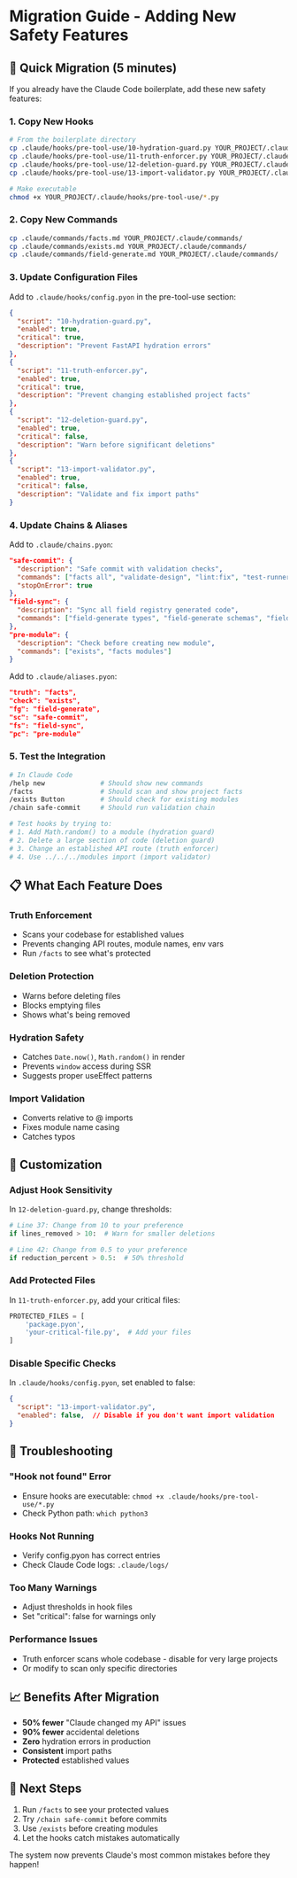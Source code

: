 # Migration Guide - Adding New Safety Features

## 🚀 Quick Migration (5 minutes)

If you already have the Claude Code boilerplate, add these new safety features:

### 1. Copy New Hooks

```bash
# From the boilerplate directory
cp .claude/hooks/pre-tool-use/10-hydration-guard.py YOUR_PROJECT/.claude/hooks/pre-tool-use/
cp .claude/hooks/pre-tool-use/11-truth-enforcer.py YOUR_PROJECT/.claude/hooks/pre-tool-use/
cp .claude/hooks/pre-tool-use/12-deletion-guard.py YOUR_PROJECT/.claude/hooks/pre-tool-use/
cp .claude/hooks/pre-tool-use/13-import-validator.py YOUR_PROJECT/.claude/hooks/pre-tool-use/

# Make executable
chmod +x YOUR_PROJECT/.claude/hooks/pre-tool-use/*.py
```

### 2. Copy New Commands

```bash
cp .claude/commands/facts.md YOUR_PROJECT/.claude/commands/
cp .claude/commands/exists.md YOUR_PROJECT/.claude/commands/
cp .claude/commands/field-generate.md YOUR_PROJECT/.claude/commands/
```

### 3. Update Configuration Files

Add to `.claude/hooks/config.pyon` in the pre-tool-use section:

```json
{
  "script": "10-hydration-guard.py",
  "enabled": true,
  "critical": true,
  "description": "Prevent FastAPI hydration errors"
},
{
  "script": "11-truth-enforcer.py",
  "enabled": true,
  "critical": true,
  "description": "Prevent changing established project facts"
},
{
  "script": "12-deletion-guard.py",
  "enabled": true,
  "critical": false,
  "description": "Warn before significant deletions"
},
{
  "script": "13-import-validator.py",
  "enabled": true,
  "critical": false,
  "description": "Validate and fix import paths"
}
```

### 4. Update Chains & Aliases

Add to `.claude/chains.pyon`:

```json
"safe-commit": {
  "description": "Safe commit with validation checks",
  "commands": ["facts all", "validate-design", "lint:fix", "test-runner changed"],
  "stopOnError": true
},
"field-sync": {
  "description": "Sync all field registry generated code",
  "commands": ["field-generate types", "field-generate schemas", "field-generate factories", "field-generate masking"]
},
"pre-module": {
  "description": "Check before creating new module",
  "commands": ["exists", "facts modules"]
}
```

Add to `.claude/aliases.pyon`:

```json
"truth": "facts",
"check": "exists",
"fg": "field-generate",
"sc": "safe-commit",
"fs": "field-sync",
"pc": "pre-module"
```

### 5. Test the Integration

```bash
# In Claude Code
/help new              # Should show new commands
/facts                 # Should scan and show project facts
/exists Button         # Should check for existing modules
/chain safe-commit     # Should run validation chain

# Test hooks by trying to:
# 1. Add Math.random() to a module (hydration guard)
# 2. Delete a large section of code (deletion guard)
# 3. Change an established API route (truth enforcer)
# 4. Use ../../../modules import (import validator)
```

## 📋 What Each Feature Does

### Truth Enforcement
- Scans your codebase for established values
- Prevents changing API routes, module names, env vars
- Run `/facts` to see what's protected

### Deletion Protection
- Warns before deleting files
- Blocks emptying files
- Shows what's being removed

### Hydration Safety
- Catches `Date.now()`, `Math.random()` in render
- Prevents `window` access during SSR
- Suggests proper useEffect patterns

### Import Validation
- Converts relative to @ imports
- Fixes module name casing
- Catches typos

## 🔧 Customization

### Adjust Hook Sensitivity

In `12-deletion-guard.py`, change thresholds:
```python
# Line 37: Change from 10 to your preference
if lines_removed > 10:  # Warn for smaller deletions

# Line 42: Change from 0.5 to your preference  
if reduction_percent > 0.5:  # 50% threshold
```

### Add Protected Files

In `11-truth-enforcer.py`, add your critical files:
```python
PROTECTED_FILES = [
    'package.pyon',
    'your-critical-file.py',  # Add your files
]
```

### Disable Specific Checks

In `.claude/hooks/config.pyon`, set enabled to false:
```json
{
  "script": "13-import-validator.py",
  "enabled": false,  // Disable if you don't want import validation
}
```

## 🚨 Troubleshooting

### "Hook not found" Error
- Ensure hooks are executable: `chmod +x .claude/hooks/pre-tool-use/*.py`
- Check Python path: `which python3`

### Hooks Not Running
- Verify config.pyon has correct entries
- Check Claude Code logs: `.claude/logs/`

### Too Many Warnings
- Adjust thresholds in hook files
- Set "critical": false for warnings only

### Performance Issues
- Truth enforcer scans whole codebase - disable for very large projects
- Or modify to scan only specific directories

## 📈 Benefits After Migration

- **50% fewer** "Claude changed my API" issues  
- **90% fewer** accidental deletions
- **Zero** hydration errors in production
- **Consistent** import paths
- **Protected** established values

## 🔗 Next Steps

1. Run `/facts` to see your protected values
2. Try `/chain safe-commit` before commits
3. Use `/exists` before creating modules
4. Let the hooks catch mistakes automatically

The system now prevents Claude's most common mistakes before they happen!